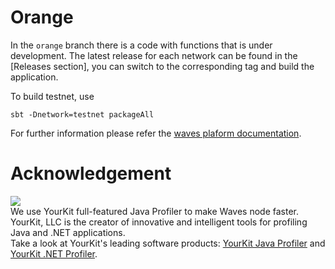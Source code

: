 # Orange 
In the `orange` branch there is a code with functions that is under development. The latest release for each network can be found in the [Releases section], you can switch to the corresponding tag and build the application.

To build testnet, use
```
sbt -Dnetwork=testnet packageAll
```

For further information please refer the [waves plaform documentation](https://docs.wavesplatform.com).

# Acknowledgement

[<img src="https://www.yourkit.com/images/yklogo.png">](http://www.yourkit.com/java/profiler/index.jsp)  
We use YourKit full-featured Java Profiler to make Waves node faster. YourKit, LLC is the creator of innovative and intelligent tools for profiling Java and .NET applications.    
Take a look at YourKit's leading software products: 
<a href="http://www.yourkit.com/java/profiler/index.jsp">YourKit Java Profiler</a> and
<a href="http://www.yourkit.com/.net/profiler/index.jsp">YourKit .NET Profiler</a>.

